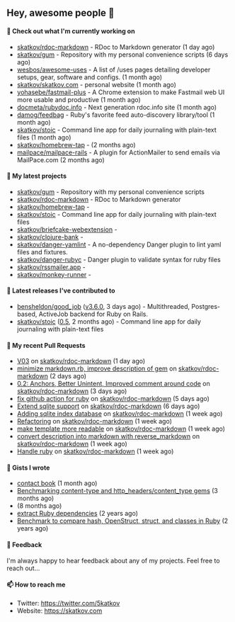 ## Hey, awesome people 👋

#### 👷 Check out what I'm currently working on
 
- [skatkov/rdoc-markdown](https://github.com/skatkov/rdoc-markdown) - RDoc to Markdown generator (1 day ago) 
- [skatkov/gum](https://github.com/skatkov/gum) - Repository with my personal convenience scripts (6 days ago) 
- [wesbos/awesome-uses](https://github.com/wesbos/awesome-uses) - A list of /uses pages detailing developer setups, gear, software and configs. (1 month ago) 
- [skatkov/skatkov.com](https://github.com/skatkov/skatkov.com) - personal website (1 month ago) 
- [yohasebe/fastmail-plus](https://github.com/yohasebe/fastmail-plus) - A Chrome extension to make Fastmail web UI more usable and productive (1 month ago) 
- [docmeta/rubydoc.info](https://github.com/docmeta/rubydoc.info) - Next generation rdoc.info site (1 month ago) 
- [damog/feedbag](https://github.com/damog/feedbag) - Ruby&#39;s favorite feed auto-discovery library/tool (1 month ago) 
- [skatkov/stoic](https://github.com/skatkov/stoic) - Command line app for daily journaling with plain-text files (1 month ago) 
- [skatkov/homebrew-tap](https://github.com/skatkov/homebrew-tap) -  (2 months ago) 
- [mailpace/mailpace-rails](https://github.com/mailpace/mailpace-rails) - A plugin for ActionMailer to send emails via MailPace.com (2 months ago)

#### 🌱 My latest projects
 
- [skatkov/gum](https://github.com/skatkov/gum) - Repository with my personal convenience scripts 
- [skatkov/rdoc-markdown](https://github.com/skatkov/rdoc-markdown) - RDoc to Markdown generator 
- [skatkov/homebrew-tap](https://github.com/skatkov/homebrew-tap) -  
- [skatkov/stoic](https://github.com/skatkov/stoic) - Command line app for daily journaling with plain-text files 
- [skatkov/briefcake-webextension](https://github.com/skatkov/briefcake-webextension) -  
- [skatkov/clojure-bank](https://github.com/skatkov/clojure-bank) -  
- [skatkov/danger-yamlint](https://github.com/skatkov/danger-yamlint) - A no-dependency Danger plugin to lint yaml files and fixtures. 
- [skatkov/danger-rubyc](https://github.com/skatkov/danger-rubyc) - Danger plugin to validate syntax for ruby files 
- [skatkov/rssmailer.app](https://github.com/skatkov/rssmailer.app) -  
- [skatkov/monkey-runner](https://github.com/skatkov/monkey-runner) - 

#### 🔭 Latest releases I've contributed to
 
- [bensheldon/good_job](https://github.com/bensheldon/good_job) ([v3.6.0](https://github.com/bensheldon/good_job/releases/tag/v3.6.0), 3 days ago) - Multithreaded, Postgres-based, ActiveJob backend for Ruby on Rails. 
- [skatkov/stoic](https://github.com/skatkov/stoic) ([0.5](https://github.com/skatkov/stoic/releases/tag/0.5), 2 months ago) - Command line app for daily journaling with plain-text files

#### 🔨 My recent Pull Requests
 
- [V03](https://github.com/skatkov/rdoc-markdown/pull/25) on [skatkov/rdoc-markdown](https://github.com/skatkov/rdoc-markdown) (1 day ago) 
- [minimize markdown.rb, improve description of gem](https://github.com/skatkov/rdoc-markdown/pull/24) on [skatkov/rdoc-markdown](https://github.com/skatkov/rdoc-markdown) (2 days ago) 
- [0.2: Anchors, Better Unintent, Improved comment around code](https://github.com/skatkov/rdoc-markdown/pull/22) on [skatkov/rdoc-markdown](https://github.com/skatkov/rdoc-markdown) (3 days ago) 
- [fix github action for ruby](https://github.com/skatkov/rdoc-markdown/pull/18) on [skatkov/rdoc-markdown](https://github.com/skatkov/rdoc-markdown) (5 days ago) 
- [Extend sqlite support](https://github.com/skatkov/rdoc-markdown/pull/17) on [skatkov/rdoc-markdown](https://github.com/skatkov/rdoc-markdown) (6 days ago) 
- [Adding sqlite index database](https://github.com/skatkov/rdoc-markdown/pull/16) on [skatkov/rdoc-markdown](https://github.com/skatkov/rdoc-markdown) (1 week ago) 
- [Refactoring](https://github.com/skatkov/rdoc-markdown/pull/13) on [skatkov/rdoc-markdown](https://github.com/skatkov/rdoc-markdown) (1 week ago) 
- [make template more readable](https://github.com/skatkov/rdoc-markdown/pull/10) on [skatkov/rdoc-markdown](https://github.com/skatkov/rdoc-markdown) (1 week ago) 
- [convert description into markdown with reverse_markdown](https://github.com/skatkov/rdoc-markdown/pull/7) on [skatkov/rdoc-markdown](https://github.com/skatkov/rdoc-markdown) (1 week ago) 
- [Handle ruby](https://github.com/skatkov/rdoc-markdown/pull/6) on [skatkov/rdoc-markdown](https://github.com/skatkov/rdoc-markdown) (1 week ago)

#### 📓 Gists I wrote
 
- [contact book](https://gist.github.com/18f317a0affb0fa7ee0e74511c340422) (1 month ago) 
- [Benchmarking content-type and http_headers/content_type gems](https://gist.github.com/eb18ae1f9f75e822812b64a0ae44915d) (3 months ago) 
- [](https://gist.github.com/601258666185b0e7af6339ac2c19f642) (8 months ago) 
- [extract Ruby dependencies](https://gist.github.com/e32f3f491665d2d4d570f9576abd1f0e) (2 years ago) 
- [Benchmark to compare hash, OpenStruct, struct, and classes in Ruby](https://gist.github.com/c32ffff81dc22e2e955533e4591b335c) (2 years ago)

#### 💬 Feedback
I'm always happy to hear feedback about any of my projects. Feel free to reach out...

#### 📫 How to reach me

- Twitter: https://twitter.com/5katkov 
- Website: https://skatkov.com
